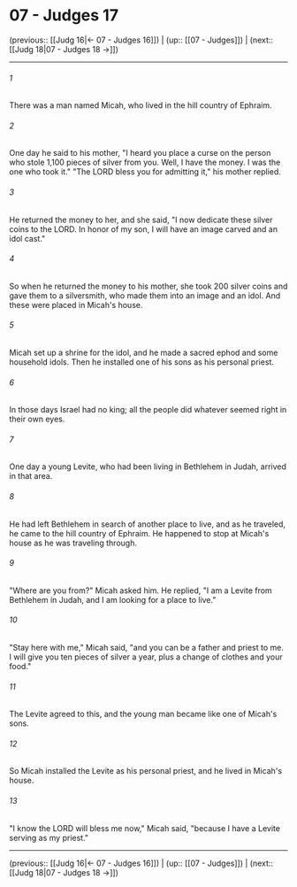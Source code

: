 # 07 - Judges 17

(previous:: [[Judg 16|← 07 - Judges 16]]) | (up:: [[07 - Judges]]) | (next:: [[Judg 18|07 - Judges 18 →]])

***


###### 1 
There was a man named Micah, who lived in the hill country of Ephraim. 

###### 2 
One day he said to his mother, "I heard you place a curse on the person who stole 1,100 pieces of silver from you. Well, I have the money. I was the one who took it." "The LORD bless you for admitting it," his mother replied. 

###### 3 
He returned the money to her, and she said, "I now dedicate these silver coins to the LORD. In honor of my son, I will have an image carved and an idol cast." 

###### 4 
So when he returned the money to his mother, she took 200 silver coins and gave them to a silversmith, who made them into an image and an idol. And these were placed in Micah's house. 

###### 5 
Micah set up a shrine for the idol, and he made a sacred ephod and some household idols. Then he installed one of his sons as his personal priest. 

###### 6 
In those days Israel had no king; all the people did whatever seemed right in their own eyes. 

###### 7 
One day a young Levite, who had been living in Bethlehem in Judah, arrived in that area. 

###### 8 
He had left Bethlehem in search of another place to live, and as he traveled, he came to the hill country of Ephraim. He happened to stop at Micah's house as he was traveling through. 

###### 9 
"Where are you from?" Micah asked him. He replied, "I am a Levite from Bethlehem in Judah, and I am looking for a place to live." 

###### 10 
"Stay here with me," Micah said, "and you can be a father and priest to me. I will give you ten pieces of silver a year, plus a change of clothes and your food." 

###### 11 
The Levite agreed to this, and the young man became like one of Micah's sons. 

###### 12 
So Micah installed the Levite as his personal priest, and he lived in Micah's house. 

###### 13 
"I know the LORD will bless me now," Micah said, "because I have a Levite serving as my priest."

***

(previous:: [[Judg 16|← 07 - Judges 16]]) | (up:: [[07 - Judges]]) | (next:: [[Judg 18|07 - Judges 18 →]])

